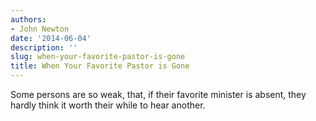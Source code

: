 ```yaml
---
authors:
- John Newton
date: '2014-06-04'
description: ''
slug: when-your-favorite-pastor-is-gone
title: When Your Favorite Pastor is Gone
---
```

Some persons are so weak, that, if their favorite minister is absent, they hardly think it worth their while to hear another.



